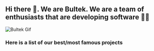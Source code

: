 ## Hi there 👋. We are Bultek. We are a team of enthusiasts that are developing software 🧑‍💻

![Bultek Gif](https://gitlab.com/bultekdev/spm-projects/SPMinstaller/-/raw/master/Resources/BultekAnim.gif?inline=false)

### Here is a list of our best/most famous projects
